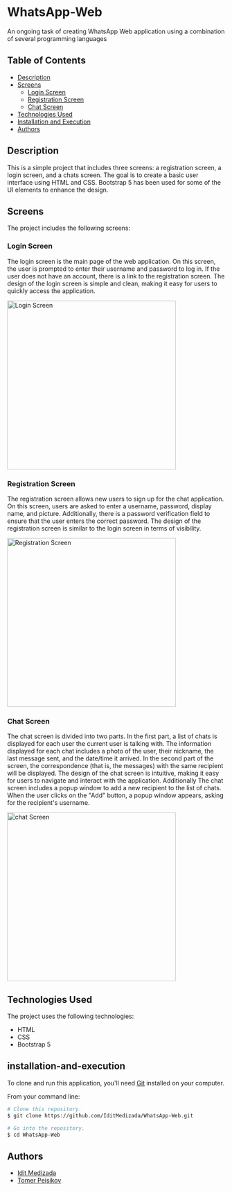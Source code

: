 # WhatsApp-Web
An ongoing task of creating WhatsApp Web application using a combination of several programming languages

## Table of Contents
- [Description](#description)
- [Screens](#screens)
  - [Login Screen](#login-screen)
  - [Registration Screen](#registration-screen)
  - [Chat Screen](#chat-screen)
- [Technologies Used](#technologies-used)
- [Installation and Execution](#installation-and-execution)
- [Authors](#authors)

## Description
This is a simple project that includes three screens: a registration screen, a login screen, and a chats screen. The goal is to create a basic user interface using HTML and CSS. Bootstrap 5 has been used for some of the UI elements to enhance the design.

## Screens
The project includes the following screens:

### Login Screen
The login screen is the main page of the web application. On this screen, the user is prompted to enter their username and password to log in. If the user does not have an account, there is a link to the registration screen. The design of the login screen is simple and clean, making it easy for users to quickly access the application.

<img width="389" alt="Login Screen" src="https://user-images.githubusercontent.com/110912180/234310587-a9f88b7c-def5-4385-9d92-4dd96b6ec207.png">


### Registration Screen
The registration screen allows new users to sign up for the chat application. On this screen, users are asked to enter a username, password, display name, and picture. Additionally, there is a password verification field to ensure that the user enters the correct password. The design of the registration screen is similar to the login screen in terms of visibility.

<img width="389" alt="Registration Screen" src="https://user-images.githubusercontent.com/110912180/234310880-69f1bb69-2701-43dd-814f-0e87cae66053.png">

### Chat Screen
The chat screen is divided into two parts. In the first part, a list of chats is displayed for each user the current user is talking with. The information displayed for each chat includes a photo of the user, their nickname, the last message sent, and the date/time it arrived. In the second part of the screen, the correspondence (that is, the messages) with the same recipient will be displayed. The design of the chat screen is intuitive, making it easy for users to navigate and interact with the application. Additionally The chat screen includes a popup window to add a new recipient to the list of chats. When the user clicks on the "Add" button, a popup window appears, asking for the recipient's username. 

<img width="389" alt="chat Screen" src="https://user-images.githubusercontent.com/110912180/234311527-10f66c8b-801e-4c41-b39a-ad1665ea5b88.png">

## Technologies Used
The project uses the following technologies:

* HTML
* CSS
* Bootstrap 5

## installation-and-execution
    
To clone and run this application, you'll need [Git](https://git-scm.com) installed on your computer.
  
From your command line:

  
```bash
# Clone this repository.
$ git clone https://github.com/IditMedizada/WhatsApp-Web.git

# Go into the repository.
$ cd WhatsApp-Web
```

## Authors
- [Idit Medizada](https://github.com/IditMedizada)
- [Tomer Peisikov](https://github.com/tomerp1812)
